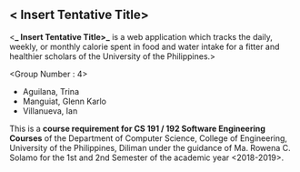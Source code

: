 ## &lt; Insert Tentative Title> 

&lt;**_ Insert Tentative Title>_** is a web application which tracks the daily, weekly, or monthly calorie spent in food and water intake for a fitter and healthier scholars of the University of the Philippines.>

&lt;Group Number : 4> 

- Aguilana, Trina
- Manguiat, Glenn Karlo
- Villanueva, Ian 

This is a **course requirement for CS 191 / 192 Software Engineering Courses** of the Department of Computer Science, College of Engineering, University of the Philippines, Diliman under the guidance of Ma. Rowena C. Solamo for the 1st and 2nd Semester of the academic year &lt;2018-2019>.
